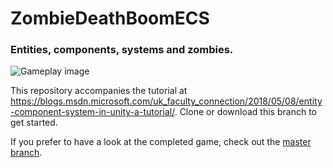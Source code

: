 # ZombieDeathBoomECS
### Entities, components, systems and zombies.

![Gameplay image](https://msdnshared.blob.core.windows.net/media/2018/05/clip_image002_thumb6.jpg)

This repository accompanies the tutorial at <https://blogs.msdn.microsoft.com/uk_faculty_connection/2018/05/08/entity-component-system-in-unity-a-tutorial/>.
Clone or download this branch to get started.

If you prefer to have a look at the completed game, check out the [master branch](https://github.com/colonelsalt/ZombieDeathBoomECS).
